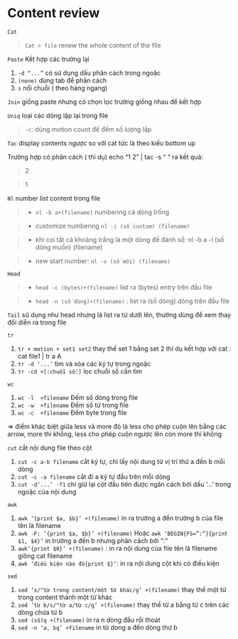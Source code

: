 # Content review

`Cat`

> `Cat > file` renew the whole content of the file

`Paste` Kết hợp các trường lại 

1. `-d “...”`  có sử dụng dấu phân cách trong ngoặc	
2. `(none)` dùng tab để phân cách
3. `s` nối chuỗi ( theo hàng ngang)

`Join`  giống paste nhưng có chọn lọc trường giống nhau để kết hợp

`Uniq` loại các dòng lặp lại trong file

>   `-c`: dùng motion count để đếm số lượng lặp

`Tac` display contents ngược so với cat tức là theo kiểu bottom up 

Trường hợp có phân cách ( thí dụ) echo “1 2” | tac -s “ “ ra kết quả:

>2

>1

`Nl` number list content trong file

> - `nl -b a+(filename)` numbering cả dòng trống

> - customize numbering `nl -i (số custom) (filename)`	

> - khi coi tất cả khoảng trắng là một dòng để đánh số: nl -b a -l (số dòng muốn) (filename)

> - new start number: `nl -v (số mới) (filename)`

`Head`

> - `head -c (bytes)+(filename)` list ra (bytes) entry trên đầu file

> - `head -n (số dòng)+(filename)` : list ra (số dòng) dòng trên đầu file

`Tail` sử dụng như head nhưng là list ra từ dưới lên, thường dùng để xem thay đổi diễn ra trong file

`tr` 

1. `tr + motion + set1 set2` thay thế set 1 bằng set 2 thí dụ kết hợp với cat : cat file1 | tr a A	
2. `tr -d ‘...’` tìm và xóa các ký tự trong ngoặc
3. `tr -cd +[:chuỗi số:]` lọc chuỗi số cần tìm

`wc` 

1. `wc -l  +filename` Đếm số dòng trong file	
2. `wc -w  +filename` Đếm số từ trong file
3. `wc -c  +filename` Đếm  byte trong file

=> điểm khác biệt giữa less và more đó là less cho phép cuộn lên bằng các arrow, more thì không, less cho phép cuộn ngược lên còn more thì không

`cut` cắt nội dung file theo cột 

1. `cut -c a-b filename` cắt ký tự, chỉ lấy nội dung từ vị trí thứ a đến b mỗi dòng
2. `cut -c -a filename` cắt đi a ký tự đầu trên mỗi dòng 
3. `cut -d’...’ -f1` chỉ giữ lại cột đầu tiên được ngăn cách bởi dấu ‘...’ trong ngoặc của nội dung
	
`awk`

1. `awk ‘{print $a, $b}’ +(filename)`  in ra trường a đến trường b của file tên là filename
2. `awk -F: ‘{print $a, $b}’ +(filename)` Hoặc `awk ‘BEGIN{FS=”:”}{print $1, $4}’` in trường a đến b nhưng phân cách bởi “:”	
3. `awk’{print $0}’ +(filename)` : in ra nội dung của file tên là filename giông cat filename 
4. `awk ‘điều kiện nào đó{print $}’`: in ra nội dung cột khi có điều kiện

`sed`

1. `sed ‘s/^từ trong content/một từ khác/g’ +(filename)` thay thế một từ trong content thành một từ khác 
2. `sed ’từ b/s/^từ a/từ c/g’ +(filename)` thay thể từ a bằng từ c trên các dòng chứa từ b
3. `sed (số)q +(filename)` in ra n dòng đầu rồi thoát 
4. `sed -n ‘a, bq’ +filename` in từ dong a đến dòng thứ b
